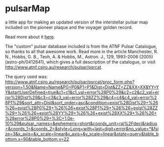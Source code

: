 pulsarMap
=========

a little app for making an updated version of the interstellar pulsar map included on the pioneer plaque and the voyager golden record.

Read more about it [here](http://rsimulate.com/2014/10/25/interstellar-pulsar-mapping-in-javascript/).

The "custom" pulsar database included is from the ATNF Pulsar Catalogue, so thanks to all that awesome work. Read more in the article Manchester, R. N., Hobbs, G. B., Teoh, A. & Hobbs, M., Astron. J., 129, 1993-2006 (2005) (astro-ph/0412641), which gives a full description of the catalogue, or visit http://www.atnf.csiro.au/research/pulsar/psrcat.

The query used was:
http://www.atnf.csiro.au/research/pulsar/psrcat/proc_form.php?version=1.50&Name=Name&P0=P0&P1=P1&Dist=Dist&ZZ=ZZ&XX=XX&YY=YY&startUserDefined=true&c1=c1&c1_val=error%28P0%29&c2=c2&c2_val=error%28Dist%29&c3=c3&c3_val=error%28ZZ%29&c4=c4&c4_val=error%28P1%29&sort_attr=Dist&sort_order=asc&condition=exist%28Dist%29+%26%26+exist%28P0%29+%26%26+exist%28P1%29+%26%26+exist%28ZZ%29+%26%26+exist%28YY%29+%26%26+exist%28XX%29+%26%26+%28error%28P0%29+%3C+1.0e-10%29&pulsar_names=&ephemeris=short&coords_unit=raj%2Fdecj&radius=&coords_1=&coords_2=&style=Long+with+last+digit+error&no_value=*&fsize=3&x_axis=&x_scale=linear&y_axis=&y_scale=linear&state=query&table_bottom.x=90&table_bottom.y=22
